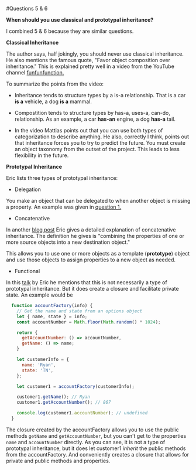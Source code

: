 #Questions 5 & 6

**When should you use classical and prototypal inheritance?**

I combined 5 & 6 because they are similar questions.

**Classical Inheritance**

The author says, half jokingly, you should never use classical inheritance. He also mentions the famous quote, "Favor object composition over inheritance." This is explained pretty well in a video from the YouTube channel [funfunfunction.](https://www.youtube.com/channel/UCO1cgjhGzsSYb1rsB4bFe4Q)

To summarize the points from the video:

-  Inheritance tends to structure types by a is-a relationship. That is a car **is a** vehicle, a dog **is a** mammal. 

-  Compostition tends to structure types by has-a, uses-a, can-do, relationship. As an example, a car **has-an** engine, a dog **has-a** tail.

-  In the video Mattias points out that you can use both types of categorization to describe anything. He also, correctly I think, points out that inheritance forces you to try to predict the future. You must create an object taxonomy from the outset of the project. This leads to less flexibility in the future.

**Prototypal Inheritance**

Eric lists three types of prototypal inheritance:

-  Delegation

You make an object that can be delegated to when another object is missing a property. An example was given in [question 1.](./q-1.md)

-  Concatenative

In another [blog post](https://medium.com/javascript-scene/the-heart-soul-of-prototypal-oo-concatenative-inheritance-a3b64cb27819#.fw0cchk4q) Eric gives a detailed explanation of concatenative inheritance. The definition he gives is "combining the properties of one or more source objects into a new destination object."

This allows you to use one or more objects as a template (**prototype**) object and use those objects to assign properties to a new object as needed.

-  Functional 

In this [talk](https://www.youtube.com/watch?v=lKCCZTUx0sI) by Eric he mentions that this is not necessarily a type of prototypal inheritance. But it does create a closure and facilitate private state. An example would be

```javascript
  function accountFactory(info) {
    // Get the name and state from an options object
    let { name, state } = info;
    const accountNumber = Math.floor(Math.random() * 1024);

    return {
      getAccountNumber: () => accountNumber,
      getName: () => name;
    }

    let customerInfo = {
      name: 'Ryan',
      state: 'TN',
    };

    let customer1 = accountFactory(customerInfo);

    customer1.getName(); // Ryan
    customer1.getAccountNumber(); // 867

    console.log(customer1.accountNumber); // undefined
  } 
```

The closure created by the accountFactory allows you to use the public methods `getName` and `getAccountNumber`, but you can't get to the properties `name` and `accountNumber` directly. As you can see, it is not a type of prototypal inheritance, but it does let customer1 *inherit* the public methods from the accountFactory. And conveniently creates a closure that allows for private and public methods and properties.